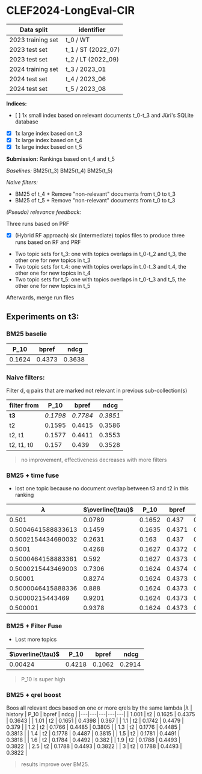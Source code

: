 # CLEF2024-LongEval-CIR

| Data split | identifier |
| --- | --- |
| 2023 training set | t_0 / WT |
| 2023 test set | t_1 / ST (2022_07) |
| 2023 test set | t_2 / LT (2022_09) |
| 2024 training set | t_3 / 2023_01 |
| 2024 test set | t_4 / 2023_06 |
| 2024 test set | t_5 / 2023_08 |

**Indices:**
- [ ] 1x small index based on relevant documents t_0-t_3 and Jüri's SQLite database
- [x] 1x large index based on t_3
- [x] 1x large index based on t_4
- [x] 1x large index based on t_5

**Submission:** Rankings based on t_4 and t_5 

_Baselines:_
BM25(t_3)
BM25(t_4)
BM25(t_5)

_Naive filters:_
- BM25 of t_4 + Remove "non-relevant" documents from t_0 to t_3
- BM25 of t_5 + Remove "non-relevant" documents from t_0 to t_3

_(Pseudo) relevance feedback:_

Three runs based on PRF

- [x] (Hybrid RF approach) six (intermediate) topics files to produce three runs based on RF and PRF
- Two topic sets for t_3: one with topics overlaps in t_0-t_2 and t_3, the other one for new topics in t_3
- Two topic sets for t_4: one with topics overlaps in t_0-t_3 and t_4, the other one for new topics in t_4
- Two topic sets for t_5: one with topics overlaps in t_0-t_3 and t_5, the other one for new topics in t_5

Afterwards, merge run files 



## Experiments on t3:
### BM25 baselie
| P_10 | bpref | ndcg |
|---|---|---|
| 0.1624 | 0.4373 | 0.3638 |

### Naive filters:
Filter d, q pairs that are marked not relevant in previous sub-collection(s)

|filter from | P_10 | bpref | ndcg |
|---|---|---|---|
| **t3** | _0.1798_ | _0.7784_ | _0.3851_ |
| t2         | 0.1595 | 0.4415 | 0.3586 |
| t2, t1     | 0.1577 | 0.4411 | 0.3553 |
| t2, t1, t0 | 0.157  | 0.439  | 0.3528 |

> no improvement, effectiveness decreases with more filters



### BM25 + time fuse
- lost one topic because no document overlap between t3 and t2 in this ranking

| $\lambda$ | $\overline{\tau}$ | P_10 | bpref | ndcg |
|---|---|---|---|---|
| 0.501 | 0.0789 | 0.1652 | 0.437 | 0.3666 |
| 0.5004641588833613 | 0.1459 | 0.1635 | 0.4371 | 0.3653 |
| 0.5002154434690032 | 0.2631 | 0.163 | 0.437 | 0.3649 |
| 0.5001 | 0.4268 | 0.1627 | 0.4372 | 0.3641 |
| 0.5000464158883361 | 0.592 | 0.1627 | 0.4373 | 0.3639 |
| 0.5000215443469003 | 0.7306 | 0.1624 | 0.4374 | 0.3639 |
| 0.50001 | 0.8274 | 0.1624 | 0.4373 | 0.3638 |
| 0.5000046415888336 | 0.888 | 0.1624 | 0.4373 | 0.3638 |
| 0.50000215443469 | 0.9201 | 0.1624 | 0.4373 | 0.3638 |
| 0.500001 | 0.9378 | 0.1624 | 0.4373 | 0.3638 |

### BM25 + Filter Fuse
- Lost more topics

| $\overline{\tau}$ | P_10 | bpref | ndcg |
|---|---|---|---|
|0.00424 | 0.4218 | 0.1062 | 0.2914 | 


> P_10 is super high

### BM25 + qrel boost
Boos all relevant docs based on one or more qrels by the same lambda
|$\lambda$ | history | P_10 | bpref | ndcg |
|---|---|---|---|---|
| 1.001 | t2 | 0.1625 | 0.4375 | 0.3643 |
| 1.01  | t2 | 0.1651 | 0.4398 | 0.367 |
| 1.1   | t2 | 0.1742 | 0.4479 | 0.379 |
| 1.2   | t2 | 0.1766 | 0.4485 | 0.3805 |
| 1.3   | t2 | 0.1776 | 0.4485 | 0.3813 |
| 1.4   | t2 | 0.1778 | 0.4487 | 0.3815 |
| 1.5   | t2 | 0.1781 | 0.4491 | 0.3818 |
| 1.6   | t2 | 0.1784 | 0.4492 | 0.382 |
| 1.9   | t2 | 0.1788 | 0.4493 | 0.3822 |
| 2.5   | t2 | 0.1788 | 0.4493 | 0.3822 |
| 3     | t2 | 0.1788 | 0.4493 | 0.3822 |

> results improve over BM25. 